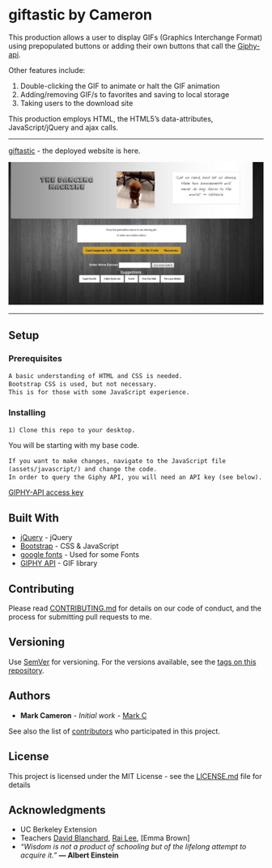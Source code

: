 # giftastic by Cameron

This production allows a user to display GIFs (Graphics Interchange Format)
using prepopulated buttons or adding their own buttons that call the 
[Giphy-api]( https://developers.giphy.com/).

Other features include:
1.	Double-clicking the GIF to animate or halt the GIF animation
2.	Adding/removing GIF/s to favorites and saving to local storage
3.	Taking users to the download site

This production employs HTML, the HTML5’s data-attributes, JavaScript/jQuery and ajax calls.

---

[giftastic](https://markcam1.github.io/giftastic/) - the deployed website is here.

![Site Preview](https://github.com/markcam1/markcam1.github.io/blob/master/assets/images/gif.jpg)

---

## Setup
### Prerequisites
```
A basic understanding of HTML and CSS is needed.
Bootstrap CSS is used, but not necessary.
This is for those with some JavaScript experience.
```
### Installing
```
1) Clone this repo to your desktop.
```
You will be starting with my base code. 

```
If you want to make changes, navigate to the JavaScript file (assets/javascript/) and change the code. 
In order to query the Giphy API, you will need an API key (see below).
```
[GIPHY-API access key](https://giphy.com/login/?next=/oauth/authorize/%3Fresponse_type%3Dcode%26client_id%3DC7yftGDVCAhmaTnJCKv3eNaRsANYTDDf7PA9jZbw%26redirect_uri%3Dhttps%253A%252F%252Fdevelopers.giphy.com%252Foauth%252Fexchange%252F)

## Built With
* [jQuery](http://jquery.com/) - jQuery
* [Bootstrap](https://getbootstrap.com/) - CSS & JavaScript
* [google fonts](https://fonts.google.com/) - Used for some Fonts
* [GIPHY API](https://developers.giphy.com/docs/) - GIF library

## Contributing
Please read [CONTRIBUTING.md](CONTRIBUTING.md) for details on our code of conduct, and the process for submitting pull requests to me.

## Versioning
Use [SemVer](http://semver.org/) for versioning. For the versions available, see the [tags on this repository](https://github.com/markcam1/giftastic/tags). 

## Authors
* **Mark Cameron** - *Initial work* - [Mark C](https://markcam1.github.io/)

See also the list of [contributors](https://github.com/markcam1/giftastic/graphs/contributors) who participated in this project.

## License
This project is licensed under the MIT License - see the [LICENSE.md](LICENSE.md) file for details

## Acknowledgments
* UC Berkeley Extension
* Teachers [David Blanchard](https://www.linkedin.com/in/dblanchard13/), [Rai Lee](https://www.linkedin.com/in/rai-lee-38061696/), [Emma Brown]
* _“Wisdom is not a product of schooling but of the lifelong attempt to acquire it.”_ **― Albert Einstein** 
